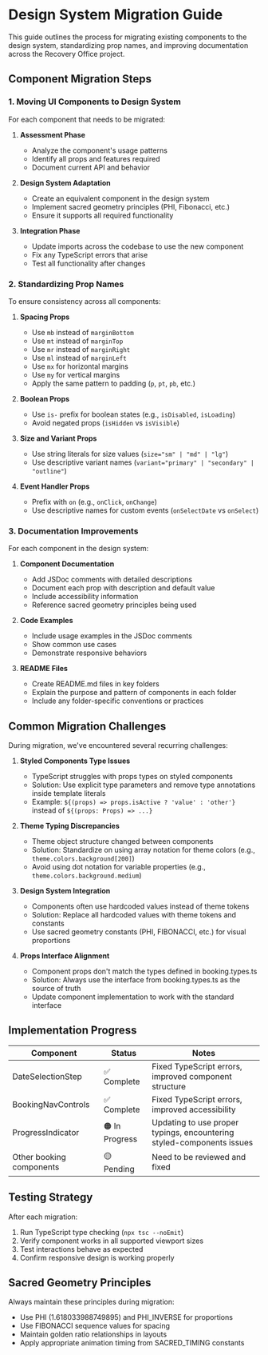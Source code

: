 # Design System Migration Guide

This guide outlines the process for migrating existing components to the design system, standardizing prop names, and improving documentation across the Recovery Office project.

## Component Migration Steps

### 1. Moving UI Components to Design System

For each component that needs to be migrated:

1. **Assessment Phase**
   - Analyze the component's usage patterns
   - Identify all props and features required
   - Document current API and behavior

2. **Design System Adaptation**
   - Create an equivalent component in the design system 
   - Implement sacred geometry principles (PHI, Fibonacci, etc.)
   - Ensure it supports all required functionality

3. **Integration Phase**
   - Update imports across the codebase to use the new component
   - Fix any TypeScript errors that arise
   - Test all functionality after changes

### 2. Standardizing Prop Names

To ensure consistency across all components:

1. **Spacing Props**
   - Use `mb` instead of `marginBottom`
   - Use `mt` instead of `marginTop`
   - Use `mr` instead of `marginRight`
   - Use `ml` instead of `marginLeft` 
   - Use `mx` for horizontal margins
   - Use `my` for vertical margins
   - Apply the same pattern to padding (`p`, `pt`, `pb`, etc.)

2. **Boolean Props**
   - Use `is-` prefix for boolean states (e.g., `isDisabled`, `isLoading`)
   - Avoid negated props (`isHidden` vs `isVisible`)

3. **Size and Variant Props**
   - Use string literals for size values (`size="sm" | "md" | "lg"`)
   - Use descriptive variant names (`variant="primary" | "secondary" | "outline"`)

4. **Event Handler Props**
   - Prefix with `on` (e.g., `onClick`, `onChange`)
   - Use descriptive names for custom events (`onSelectDate` vs `onSelect`)

### 3. Documentation Improvements

For each component in the design system:

1. **Component Documentation**
   - Add JSDoc comments with detailed descriptions
   - Document each prop with description and default value
   - Include accessibility information
   - Reference sacred geometry principles being used

2. **Code Examples**
   - Include usage examples in the JSDoc comments
   - Show common use cases
   - Demonstrate responsive behaviors

3. **README Files**
   - Create README.md files in key folders
   - Explain the purpose and pattern of components in each folder
   - Include any folder-specific conventions or practices

## Common Migration Challenges

During migration, we've encountered several recurring challenges:

1. **Styled Components Type Issues**
   - TypeScript struggles with props types on styled components
   - Solution: Use explicit type parameters and remove type annotations inside template literals
   - Example: `${(props) => props.isActive ? 'value' : 'other'}` instead of `${(props: Props) => ...}`

2. **Theme Typing Discrepancies**
   - Theme object structure changed between components
   - Solution: Standardize on using array notation for theme colors (e.g., `theme.colors.background[200]`)
   - Avoid using dot notation for variable properties (e.g., `theme.colors.background.medium`)

3. **Design System Integration**
   - Components often use hardcoded values instead of theme tokens
   - Solution: Replace all hardcoded values with theme tokens and constants
   - Use sacred geometry constants (PHI, FIBONACCI, etc.) for visual proportions

4. **Props Interface Alignment**
   - Component props don't match the types defined in booking.types.ts
   - Solution: Always use the interface from booking.types.ts as the source of truth
   - Update component implementation to work with the standard interface

## Implementation Progress

| Component | Status | Notes |
|-----------|--------|-------|
| DateSelectionStep | ✅ Complete | Fixed TypeScript errors, improved component structure |
| BookingNavControls | ✅ Complete | Fixed TypeScript errors, improved accessibility |
| ProgressIndicator | 🟠 In Progress | Updating to use proper typings, encountering styled-components issues |
| Other booking components | 🟡 Pending | Need to be reviewed and fixed |

## Testing Strategy

After each migration:

1. Run TypeScript type checking (`npx tsc --noEmit`)
2. Verify component works in all supported viewport sizes
3. Test interactions behave as expected
4. Confirm responsive design is working properly

## Sacred Geometry Principles

Always maintain these principles during migration:

- Use PHI (1.618033988749895) and PHI_INVERSE for proportions
- Use FIBONACCI sequence values for spacing
- Maintain golden ratio relationships in layouts
- Apply appropriate animation timing from SACRED_TIMING constants 